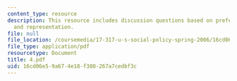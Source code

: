 ```yaml
---
content_type: resource
description: This resource includes discussion questions based on preferences, participation,
  and representation.
file: null
file_location: /coursemedia/17-317-u-s-social-policy-spring-2006/16cd06e59a674e18f380267a7cedbf3c_4.pdf
file_type: application/pdf
resourcetype: Document
title: 4.pdf
uid: 16cd06e5-9a67-4e18-f380-267a7cedbf3c
---
```


